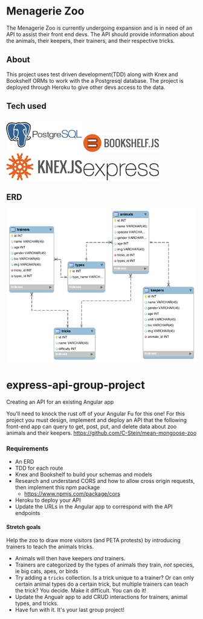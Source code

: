 # Menagerie Zoo
The Menagerie Zoo is currently undergoing expansion and is in need of an API to assist their front end devs. The API should provide information about the animals, their keepers, their trainers, and their respective tricks.

## About
This project uses test driven development(TDD) along with Knex and Bookshelf ORMs to work with the a Postgresql database. The project is deployed through Heroku to give other devs access to the data.

## Tech used
<img src="images/postgres.png" alt="postgres" width="200px">
<img src="images/bookshelf-icon.png" alt="bookshelf" width="200px">
<img src="images/knex.png" alt="knex" width="200px">
<img src="images/express.png" alt="express" width="200px">


## ERD
<img src="images/menagerie-erd.png">


# express-api-group-project
Creating an API for an existing Angular app

You'll need to knock the rust off of your Angular Fu for this one! For this project you must design, implement and deploy an API that the following front-end app can query to get, post, put, and delete data about zoo animals and their keepers.
https://github.com/C-Stein/mean-mongoose-zoo

### Requirements
+ An ERD
+ TDD for each route
+ Knex and Bookshelf to build your schemas and models
+ Research and understand CORS and how to allow cross origin requests, then implement this npm package
  + https://www.npmjs.com/package/cors
+ Heroku to deploy your API
+ Update the URLs in the Angular app to correspond with the API endpoints

#### Stretch goals
Help the zoo to draw more visitors (and PETA protests) by introducing trainers to teach the animals tricks.
+ Animals will then have keepers _and_ trainers.
+ Trainers are categorized by the types of animals they train, _not_ species, ie big cats, apes, or birds
+ Try adding a `tricks` collection. Is a trick unique to a trainer? Or can only certain animal types do a certain trick, but multiple trainers can teach the trick? You decide. Make it difficult. You can do it!
+ Update the Angualr app to add CRUD interactions for trainers, animal types, and tricks.
+ Have fun with it. It's your last group project!
